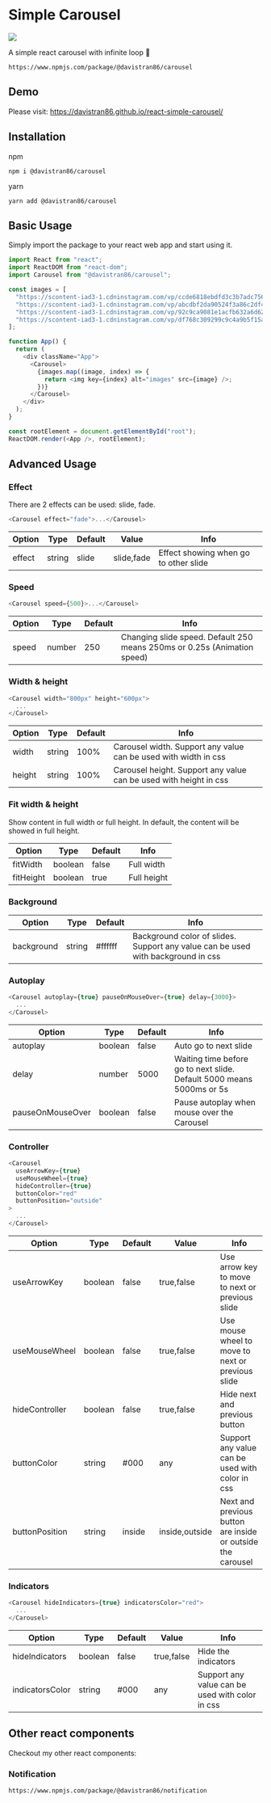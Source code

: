 # Simple Carousel

![](https://i.imgur.com/IqneWJy.jpg)

A simple react carousel with infinite loop 🎉

```
https://www.npmjs.com/package/@davistran86/carousel
```

## Demo

Please visit: https://davistran86.github.io/react-simple-carousel/

## Installation

npm

```
npm i @davistran86/carousel
```

yarn

```
yarn add @davistran86/carousel
```

## Basic Usage

Simply import the package to your react web app and start using it.

```javascript
import React from "react";
import ReactDOM from "react-dom";
import Carousel from "@davistran86/carousel";

const images = [
  "https://scontent-iad3-1.cdninstagram.com/vp/ccde6818ebdfd3c3b7adc7560c530acb/5E4E076F/t51.2885-15/e35/p1080x1080/70689682_376385253254078_5229751774392621716_n.jpg?_nc_ht=scontent-iad3-1.cdninstagram.com&_nc_cat=102",
  "https://scontent-iad3-1.cdninstagram.com/vp/abcdbf2da90524f3a86c2df4ec3833e5/5E59BF8E/t51.2885-15/e35/p1080x1080/69866420_1201968029995574_3061494835534077307_n.jpg?_nc_ht=scontent-iad3-1.cdninstagram.com&_nc_cat=102",
  "https://scontent-iad3-1.cdninstagram.com/vp/92c9ca9081e1acfb632a6d62dbbea6f8/5E5E3670/t51.2885-15/e35/p1080x1080/70890914_170814634050132_6309691029590448199_n.jpg?_nc_ht=scontent-iad3-1.cdninstagram.com&_nc_cat=100",
  "https://scontent-iad3-1.cdninstagram.com/vp/df768c309299c9c4a9b5f15a42e7f7d4/5E5D3206/t51.2885-15/e35/p1080x1080/67897824_113471973161444_1774742288689415740_n.jpg?_nc_ht=scontent-iad3-1.cdninstagram.com&_nc_cat=108"
];

function App() {
  return (
    <div className="App">
      <Carousel>
        {images.map((image, index) => {
          return <img key={index} alt="images" src={image} />;
        })}
      </Carousel>
    </div>
  );
}

const rootElement = document.getElementById("root");
ReactDOM.render(<App />, rootElement);
```

## Advanced Usage

### Effect

There are 2 effects can be used: slide, fade.

```javascript
<Carousel effect="fade">...</Carousel>
```

| Option | Type   | Default | Value      | Info                                  |
| ------ | ------ | ------- | ---------- | ------------------------------------- |
| effect | string | slide   | slide,fade | Effect showing when go to other slide |

### Speed

```javascript
<Carousel speed={500}>...</Carousel>
```

| Option | Type   | Default | Info                                                                     |
| ------ | ------ | ------- | ------------------------------------------------------------------------ |
| speed  | number | 250     | Changing slide speed. Default 250 means 250ms or 0.25s (Animation speed) |

### Width & height

```javascript
<Carousel width="800px" height="600px">
  ...
</Carousel>
```

| Option | Type   | Default | Info                                                              |
| ------ | ------ | ------- | ----------------------------------------------------------------- |
| width  | string | 100%    | Carousel width. Support any value can be used with width in css   |
| height | string | 100%    | Carousel height. Support any value can be used with height in css |

### Fit width & height

Show content in full width or full height. In default, the content will be showed in full height.

| Option    | Type    | Default | Info        |
| --------- | ------- | ------- | ----------- |
| fitWidth  | boolean | false   | Full width  |
| fitHeight | boolean | true    | Full height |

### Background

| Option     | Type   | Default | Info                                                                             |
| ---------- | ------ | ------- | -------------------------------------------------------------------------------- |
| background | string | #ffffff | Background color of slides. Support any value can be used with background in css |

### Autoplay

```javascript
<Carousel autoplay={true} pauseOnMouseOver={true} delay={3000}>
  ...
</Carousel>
```

| Option           | Type    | Default | Info                                                                   |
| ---------------- | ------- | ------- | ---------------------------------------------------------------------- |
| autoplay         | boolean | false   | Auto go to next slide                                                  |
| delay            | number  | 5000    | Waiting time before go to next slide\. Default 5000 means 5000ms or 5s |
| pauseOnMouseOver | boolean | false   | Pause autoplay when mouse over the Carousel                            |

### Controller

```javascript
<Carousel
  useArrowKey={true}
  useMouseWheel={true}
  hideController={true}
  buttonColor="red"
  buttonPosition="outside"
>
  ...
</Carousel>
```

| Option         | Type    | Default | Value          | Info                                                        |
| -------------- | ------- | ------- | -------------- | ----------------------------------------------------------- |
| useArrowKey    | boolean | false   | true,false     | Use arrow key to move to next or previous slide             |
| useMouseWheel  | boolean | false   | true,false     | Use mouse wheel to move to next or previous slide           |
| hideController | boolean | false   | true,false     | Hide next and previous button                               |
| buttonColor    | string  | \#000   | any            | Support any value can be used with color in css             |
| buttonPosition | string  | inside  | inside,outside | Next and previous button are inside or outside the carousel |

### Indicators

```javascript
<Carousel hideIndicators={true} indicatorsColor="red">
  ...
</Carousel>
```

| Option          | Type    | Default | Value      | Info                                            |
| --------------- | ------- | ------- | ---------- | ----------------------------------------------- |
| hideIndicators  | boolean | false   | true,false | Hide the indicators                             |
| indicatorsColor | string  | \#000   | any        | Support any value can be used with color in css |

## Other react components

Checkout my other react components:

### Notification

```
https://www.npmjs.com/package/@davistran86/notification
```
